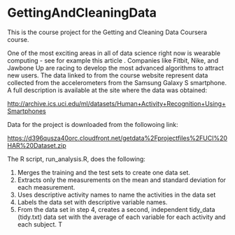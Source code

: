 # GettingAndCleaningData


This is the course project for the Getting and Cleaning Data Coursera course. 

One of the most exciting areas in all of data science right now is wearable computing - see for example this article . Companies like Fitbit, Nike, and Jawbone Up are racing to develop the most advanced algorithms to attract new users.  The data linked to from the course website represent data collected from the accelerometers from the Samsung Galaxy S smartphone. A full description is available at the site where the data was obtained:

http://archive.ics.uci.edu/ml/datasets/Human+Activity+Recognition+Using+Smartphones

Data for the project is downloaded from the followoing link:

https://d396qusza40orc.cloudfront.net/getdata%2Fprojectfiles%2FUCI%20HAR%20Dataset.zip

The R script, run_analysis.R, does the following:

1. Merges the training and the test sets to create one data set.
2. Extracts only the measurements on the mean and standard deviation for each measurement.
3. Uses descriptive activity names to name the activities in the data set
4. Labels the data set with descriptive variable names.
5. From the data set in step 4, creates a second, independent tidy_data (tidy.txt) data set with the average of each variable for each activity and each subject. T
